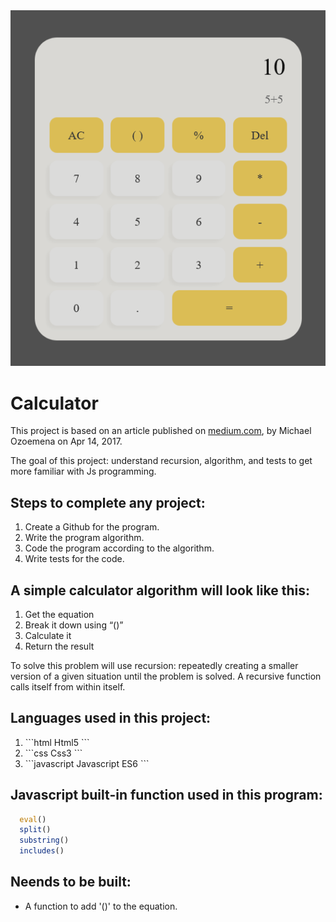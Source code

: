 <img src="/assets/preview.png">

# Calculator

This project is based on an article published on <a href="https://medium.com/afwican-dev/building-a-calculator-9d05e45d113a">medium.com</a>, by Michael Ozoemena on Apr 14, 2017.

The goal of this project: understand recursion, algorithm, and tests to get more familiar with Js programming.

## Steps to complete any project:
<ol>
  <li>Create a Github for the program.</li>
  <li>Write the program algorithm.</li>
  <li>Code the program according to the algorithm.</li>
  <li>Write tests for the code.</li>
</ol>

## A simple calculator algorithm will look like this:
<ol>
  <li>Get the equation</li>
  <li>Break it down using “()”</li>
  <li>Calculate it</li>
  <li>Return the result</li>
</ol>

To solve this problem will use recursion: repeatedly creating a smaller version of a given situation until the problem is solved. A recursive function calls itself from within itself.

## Languages used in this project:

  <ol>
    <li> ```html Html5 ```</li>
    <li>```css Css3 ```</li>
    <li>```javascript Javascript ES6 ```</li>
  </ol>

## Javascript built-in function used in this program:
```javascript
  eval()
  split()
  substring()
  includes()
```

## Neends to be built:
<ul>
  <li>A function to add '()' to the equation.
</ul>
